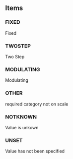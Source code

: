 

<!-- end of short definition -->
## Items

### FIXED
Fixed

### TWOSTEP
Two Step

### MODULATING
Modulating

### OTHER
required category not on scale

### NOTKNOWN
Value is unkown

### UNSET
Value has not been specified
